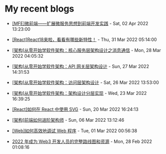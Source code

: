 # My recent blogs 
- [[MFE]微前端——扩展微服务思想到前端开发实践](https://www.jonsam.site/2022/04/02/mfe-extending-microservice-idea/) - Sat, 02 Apr 2022 13:23:00 

- [[React]React18来啦，看看有哪些新特性！](https://www.jonsam.site/2022/03/31/react-18/) - Thu, 31 Mar 2022 05:14:00 

- [[架构]从零开始学软件架构：核心服务层架构设计之消息通信](https://www.jonsam.site/2022/03/28/software-architecture-4/) - Mon, 28 Mar 2022 04:05:32 

- [[架构]从零开始学软件架构：API 网关层架构设计](https://www.jonsam.site/2022/03/27/software-architecture-3/) - Sun, 27 Mar 2022 14:31:53 

- [[架构]从零开始学软件架构：访问层架构设计](https://www.jonsam.site/2022/03/26/software-architecture-2/) - Sat, 26 Mar 2022 13:53:00 

- [[架构]从零开始学软件架构：架构设计分层实现](https://www.jonsam.site/2022/03/24/software-architecture-1/) - Wed, 23 Mar 2022 16:39:25 

- [[React]如何在 React 中使用 SVG](https://www.jonsam.site/2022/03/21/%e5%a6%82%e4%bd%95%e5%9c%a8-react-%e4%b8%ad%e4%bd%bf%e7%94%a8-svg/) - Sun, 20 Mar 2022 16:24:13 

- [[架构]前端如何进阶架构师](https://www.jonsam.site/2022/03/06/fe-rchitect/) - Sun, 06 Mar 2022 13:12:46 

- [[Web]如何高效地调试 Web 程序](https://www.jonsam.site/2022/03/01/web-debug/) - Tue, 01 Mar 2022 00:56:38 

- [2022 年成为 Web3 开发人员的完整路线图和资源](https://www.jonsam.site/2022/02/28/2022-web3-roadmap/) - Mon, 28 Feb 2022 01:08:16 
